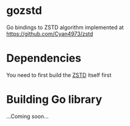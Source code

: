 # gozstd
Go bindings to ZSTD algorithm implemented at https://github.com/Cyan4973/zstd


# Dependencies
You need to first build the [ZSTD](https://github.com/Cyan4973/zstd) itself first

# Building Go library
...Coming soon...
